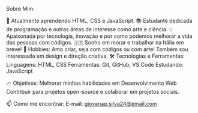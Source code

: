  Sobre Mim:
 
🌱 Atualmente aprendendo HTML, CSS e JavaScript.
📚 Estudante dedicada de programação e outras áreas de interesse como arte e ciência.
💡 Apaixonada por tecnologia, inovação e por como podemos melhorar a vida das pessoas com códigos.
🇮🇹 Sonho em morar e trabalhar na Itália em breve!
🎨 Hobbies: Amo criar, seja com códigos ou com arte! Também sou interessada em design e direção criativa.
🛠️ Tecnologias e Ferramentas:
Linguagens: HTML, CSS
Ferramentas: Git, GitHub, VS Code
Estudando: JavaScript

📈 Objetivos:
Melhorar minhas habilidades em Desenvolvimento Web
Contribuir para projetos open-source e colaborar em projetos sociais.

📫 Como me encontrar:
E-mail: giovanap.silva24@email.com


<!---
GiovanAparecida/GiovanAparecida is a ✨ special ✨ repository because its `README.md` (this file) appears on your GitHub profile.
You can click the Preview link to take a look at your changes.
--->
